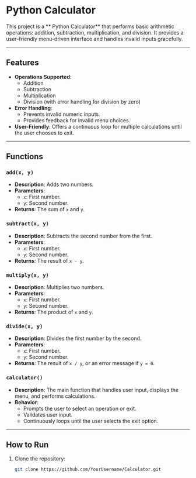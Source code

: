 #  Python Calculator

This project is a ** Python Calculator** that performs basic arithmetic operations: addition, subtraction, multiplication, and division. It provides a user-friendly menu-driven interface and handles invalid inputs gracefully.

---

## Features

- **Operations Supported**:
  - Addition
  - Subtraction
  - Multiplication
  - Division (with error handling for division by zero)
- **Error Handling**:
  - Prevents invalid numeric inputs.
  - Provides feedback for invalid menu choices.
- **User-Friendly**: Offers a continuous loop for multiple calculations until the user chooses to exit.

---

## Functions

### `add(x, y)`
- **Description**: Adds two numbers.
- **Parameters**: 
  - `x`: First number.
  - `y`: Second number.
- **Returns**: The sum of `x` and `y`.

### `subtract(x, y)`
- **Description**: Subtracts the second number from the first.
- **Parameters**: 
  - `x`: First number.
  - `y`: Second number.
- **Returns**: The result of `x - y`.

### `multiply(x, y)`
- **Description**: Multiplies two numbers.
- **Parameters**: 
  - `x`: First number.
  - `y`: Second number.
- **Returns**: The product of `x` and `y`.

### `divide(x, y)`
- **Description**: Divides the first number by the second.
- **Parameters**: 
  - `x`: First number.
  - `y`: Second number.
- **Returns**: The result of `x / y`, or an error message if `y = 0`.

### `calculator()`
- **Description**: The main function that handles user input, displays the menu, and performs calculations.
- **Behavior**:
  - Prompts the user to select an operation or exit.
  - Validates user input.
  - Continuously loops until the user selects the exit option.

---

## How to Run

1. Clone the repository:
   ```bash
   git clone https://github.com/YourUsername/Calculator.git
